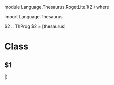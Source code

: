 module Language.Thesaurus.RogetLite.$1
($2
) where

import Language.Thesaurus

$2 :: ThProg
$2 = [thesaurus|
# Class
## $1

|]
